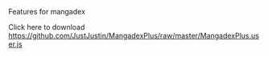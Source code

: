 Features for mangadex

Click here to download https://github.com/JustJustin/MangadexPlus/raw/master/MangadexPlus.user.js
